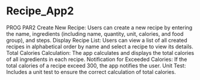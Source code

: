 # Recipe_App2
PROG PAR2
Create New Recipe: Users can create a new recipe by entering the name, ingredients (including name, quantity, unit, calories, and food group), and steps.
Display Recipe List: Users can view a list of all created recipes in alphabetical order by name and select a recipe to view its details.
Total Calories Calculation: The app calculates and displays the total calories of all ingredients in each recipe.
Notification for Exceeded Calories: If the total calories of a recipe exceed 300, the app notifies the user.
Unit Test: Includes a unit test to ensure the correct calculation of total calories.
